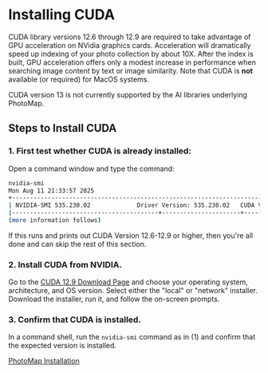 # Installing CUDA

CUDA library versions 12.6 through 12.9 are required to take advantage of GPU acceleration on NVidia graphics cards. Acceleration will dramatically speed up indexing of your photo collection by about 10X. After the index is built, GPU acceleration offers only a modest increase in performance when searching image content by text or image similarity. Note that CUDA is **not** available (or required) for MacOS systems.

CUDA version 13 is not currently supported by the AI libraries underlying PhotoMap.

## Steps to Install CUDA

### 1. First test whether CUDA is already installed:

Open a command window and type the command:

```bash
nvidia-smi
Mon Aug 11 21:33:57 2025       
+---------------------------------------------------------------------------------------+
| NVIDIA-SMI 535.230.02             Driver Version: 535.230.02   CUDA Version: 12.6     |
|-----------------------------------------+----------------------+----------------------+
(more information follows)
```
If this runs and prints out CUDA Version 12.6-12.9 or higher, then you're all done and can skip the rest of this section.

### 2. Install CUDA from NVIDIA.

Go to the [CUDA 12.9 Download Page](https://developer.nvidia.com/cuda-12-9-0-download-archive) and choose your operating system, architecture, and OS version. Select either the "local" or "network" installer. Download the installer, run it, and follow the on-screen prompts.

### 3. Confirm that CUDA is installed.

In a command shell, run the `nvidia-smi` command as in (1) and confirm that the expected version is installed.

[PhotoMap Installation](../installation.md)

